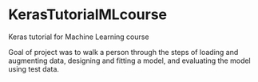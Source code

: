 # KerasTutorialMLcourse
Keras tutorial for Machine Learning course

Goal of project was to walk a person through the steps of loading and augmenting data, designing and fitting a model, and evaluating the model using test data.


